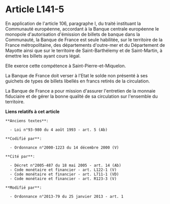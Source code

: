 # Article L141-5

En application de l'article 106, paragraphe I, du traité instituant la Communauté européenne, accordant à la Banque centrale
européenne le monopole d'autorisation d'émission de billets de banque dans la Communauté, la Banque de France est seule
habilitée, sur le territoire de la France métropolitaine, des départements d'outre-mer et du Département de Mayotte ainsi que
sur le territoire de Saint-Barthélemy et de Saint-Martin, à émettre les billets ayant cours légal. 

Elle exerce cette compétence à Saint-Pierre-et-Miquelon. 

La Banque de France doit verser à l'Etat le solde non présenté à ses guichets de types de billets libellés en francs retirés
de la circulation. 

La Banque de France a pour mission d'assurer l'entretien de la monnaie fiduciaire et de gérer la bonne qualité de sa
circulation sur l'ensemble du territoire.

**Liens relatifs à cet article**

	**Anciens textes**:

	  - Loi n°93-980 du 4 août 1993 - art. 5 (Ab)

	**Codifié par**:

	  - Ordonnance n°2000-1223 du 14 décembre 2000 (V)

	**Cité par**:

	  - Décret n°2005-487 du 18 mai 2005 - art. 14 (Ab)
	  - Code monétaire et financier - art. L122-1 (V)
	  - Code monétaire et financier - art. L711-1 (VD)
	  - Code monétaire et financier - art. R123-3 (V)

	**Modifié par**:

	  - Ordonnance n°2013-79 du 25 janvier 2013 - art. 1
